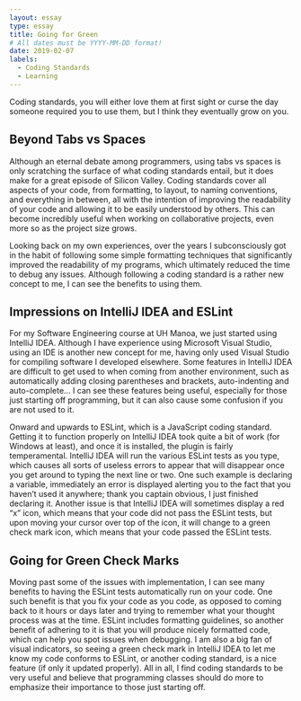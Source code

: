 ```yaml
---
layout: essay
type: essay
title: Going for Green
# All dates must be YYYY-MM-DD format!
date: 2019-02-07
labels:
  - Coding Standards
  - Learning
---
```


Coding standards, you will either love them at first sight or curse the day someone required you to use them, but I think they eventually grow on you.

## Beyond Tabs vs Spaces
Although an eternal debate among programmers, using tabs vs spaces is only scratching the surface of what coding standards entail, but it does make for a great episode of Silicon Valley.  Coding standards cover all aspects of your code, from formatting, to layout, to naming conventions, and everything in between, all with the intention of improving the readability of your code and allowing it to be easily understood by others.  This can become incredibly useful when working on collaborative projects, even more so as the project size grows.

Looking back on my own experiences, over the years I subconsciously got in the habit of following some simple formatting techniques that significantly improved the readability of my programs, which ultimately reduced the time to debug any issues.  Although following a coding standard is a rather new concept to me, I can see the benefits to using them.

## Impressions on IntelliJ IDEA and ESLint
For my Software Engineering course at UH Manoa, we just started using IntelliJ IDEA.  Although I have experience using Microsoft Visual Studio, using an IDE is another new concept for me, having only used Visual Studio for compiling software I developed elsewhere.  Some features in IntelliJ IDEA are difficult to get used to when coming from another environment, such as automatically adding closing parentheses and brackets, auto-indenting and auto-complete… I can see these features being useful, especially for those just starting off programming, but it can also cause some confusion if you are not used to it.

Onward and upwards to ESLint, which is a JavaScript coding standard.  Getting it to function properly on IntelliJ IDEA took quite a bit of work (for Windows at least), and once it is installed, the plugin is fairly temperamental.  IntelliJ IDEA will run the various ESLint tests as you type, which causes all sorts of useless errors to appear that will disappear once you get around to typing the next line or two.  One such example is declaring a variable, immediately an error is displayed alerting you to the fact that you haven’t used it anywhere; thank you captain obvious, I just finished declaring it.  Another issue is that IntelliJ IDEA will sometimes display a red “x” icon, which means that your code did not pass the ESLint tests, but upon moving your cursor over top of the icon, it will change to a green check mark icon, which means that your code passed the ESLint tests.

## Going for Green Check Marks
Moving past some of the issues with implementation, I can see many benefits to having the ESLint tests automatically run on your code.  One such benefit is that you fix your code as you code, as opposed to coming back to it hours or days later and trying to remember what your thought process was at the time.  ESLint includes formatting guidelines, so another benefit of adhering to it is that you will produce nicely formatted code, which can help you spot issues when debugging.  I am also a big fan of visual indicators, so seeing a green check mark in IntelliJ IDEA to let me know my code conforms to ESLint, or another coding standard, is a nice feature (if only it updated properly).  All in all, I find coding standards to be very useful and believe that programming classes should do more to emphasize their importance to those just starting off.

